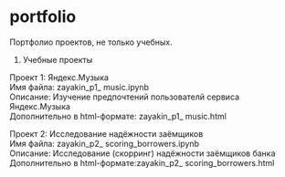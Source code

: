# portfolio
Портфолио проектов, не только учебных.

1. Учебные проекты    
   
Проект 1: Яндекс.Музыка   
Имя файла: zayakin_p1_ music.ipynb   
Описание: Изучение предпочтений пользователй сервиса Яндекс.Музыка   
Дополнительно в html-формате: zayakin_p1_ music.html  

Проект 2: Исследование надёжности заёмщиков     
Имя файла: zayakin_p2_ scoring_borrowers.ipynb   
Описание: Исследование (скорринг) надёжности заёмщиков банка    
Дополнительно в html-формате:zayakin_p2_ scoring_borrowers.html
